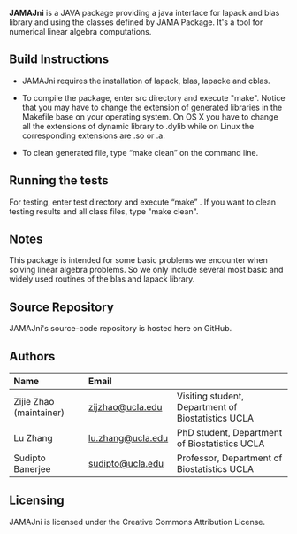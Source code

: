 <b>JAMAJni</b> is a JAVA package providing a java interface for lapack and blas library and using the classes defined by JAMA Package. It's a tool for numerical linear algebra computations.


Build Instructions
------------------

* JAMAJni requires the installation of lapack, blas, lapacke and cblas.

* To compile the package, enter src directory and execute "make". Notice that you may have to change the extension of generated libraries in the Makefile base on your operating system. On OS X you have to change all the extensions of dynamic library to .dylib while on Linux the corresponding extensions are .so or .a. 

* To clean generated file, type “make clean” on the command line.  


Running the tests
-----------------
For testing, enter test directory and execute “make” . If you want to clean testing results and all class files, type "make clean".  


Notes
---------
This package is intended for some basic problems we encounter when solving linear algebra problems. So we only include several most basic and widely used routines of the blas and lapack library.


Source Repository
-----------------
JAMAJni's source-code repository is hosted here on GitHub.


Authors
---------

| Name   | Email       |              |
|:------ |:----------- | :----------- |
| Zijie Zhao (maintainer)| zijzhao@ucla.edu    | Visiting student, Department of Biostatistics  UCLA|
| Lu Zhang | lu.zhang@ucla.edu        | PhD student, Department of Biostatistics UCLA  |                             
| Sudipto Banerjee |sudipto@ucla.edu   | Professor, Department of Biostatistics  UCLA |
                             


Licensing
---------
JAMAJni is licensed under the Creative Commons Attribution License. 



